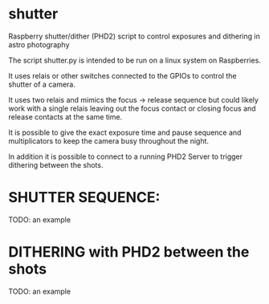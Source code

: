 # shutter
Raspberry shutter/dither (PHD2) script to control exposures and dithering in astro photography

The script shutter.py is intended to be run on a linux system on Raspberries.

It uses relais or other switches connected to the GPIOs to control the shutter of a camera.

It uses two relais and mimics the focus -> release sequence but could likely work with a single relais leaving out the focus contact or closing focus and release contacts at the same time.

It is possible to give the exact exposure time and pause sequence and multiplicators to keep the camera busy throughout the night.

In addition it is possible to connect to a running PHD2 Server to trigger dithering between the shots.

# SHUTTER SEQUENCE:

TODO: an example

# DITHERING with PHD2 between the shots

TODO: an example
